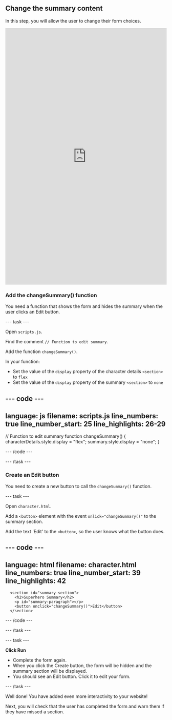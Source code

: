 ## Change the summary content

In this step, you will allow the user to change their form choices.

<iframe src="https://editor.raspberrypi.org/en/embed/viewer/comic-character-step5?page=character.html" width="100%" height="800" frameborder="0" marginwidth="0" marginheight="0" allowfullscreen> </iframe>

### Add the changeSummary() function

You need a function that shows the form and hides the summary when the user clicks an Edit button.

--- task ---

Open `scripts.js`.

Find the comment `// Function to edit summary`.

Add the function `changeSummary()`.

In your function:
+ Set the value of the `display` property of the character details `<section>` to `flex`
+ Set the value of the `display` property of the summary `<section>` to `none`

--- code ---
---
language: js
filename: scripts.js
line_numbers: true
line_number_start: 25
line_highlights: 26-29
---
// Function to edit summary
function changeSummary() {
  characterDetails.style.display = "flex";
  summary.style.display = "none";
}   
    
--- /code ---

--- /task ---

### Create an Edit button

You need to create a new button to call the `changeSummary()` function.

--- task ---

Open `character.html`.

Add a `<button>` element with the event `onlick="changeSummary()"` to the summary section.

Add the text 'Edit' to the `<button>`, so the user knows what the button does.

--- code ---
---
language: html
filename: character.html
line_numbers: true
line_number_start: 39
line_highlights: 42
---

      <section id="summary-section">
        <h2>Superhero Summary</h2>
        <p id="summary-paragraph"></p>
        <button onclick="changeSummary()">Edit</button>
      </section>
    
--- /code ---

--- /task ---

--- task ---

**Click Run** 
+ Complete the form again.
+ When you click the Create button, the form will be hidden and the summary section will be displayed.
+ You should see an Edit button. Click it to edit your form.

--- /task ---

Well done! You have added even more interactivity to your website!

Next, you will check that the user has completed the form and warn them if they have missed a section.
